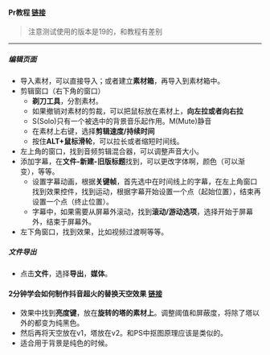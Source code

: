 #### Pr教程 [链接](https://www.bilibili.com/video/av5540953?from=search&seid=15541152018944256092)  

> 注意测试使用的版本是19的，和教程有差别

---------------

##### 编辑页面

- 导入素材，可以直接导入；或者建立**素材箱**，再导入到素材箱中。 
- 剪辑窗口（右下角的窗口）
  - **剃刀工具**，分割素材。
  - 如果撤销对素材的剪裁，可以把鼠标放在素材上，**向左拉或者向右拉**
  - S(Solo)只有一个被选中的背景音乐起作用。M(Mute)静音
  - 在素材上右键，选择**剪辑速度/持续时间**
  - 按住**ALT+鼠标滑轮**，可以拉长或者缩短时间线。
- 左上角的窗口，找到音频剪辑混合器，可以调整声音大小。
- 添加字幕，在**文件-新建-旧版标题**找到，可以更改字体啊，颜色（可以渐变），等等。
  - 设置字幕动画，根据**关键帧**，首先选中在时间线上的字幕，在左上角窗口找到效果控件，找到运动，根据字幕开始设置一个点（起始位置），结束再设置一个点（终止位置）。
  - 字幕中，如果需要从屏幕外滚动，找到**滚动/游动选项**，选择开始于屏幕外，结束于屏幕外。
- 左下角窗口，找到效果，比如视频过渡啊等等。

##### 文件导出

- 点击**文件**，选择**导出**，**媒体**。

#### 2分钟学会如何制作抖音超火的替换天空效果 [链接](https://www.bilibili.com/video/av54806772)

- 效果中找到**亮度键**，放在**旋转的塔的素材上**。调整阈值和屏蔽度，将除了塔以外的都变为纯黑色。
- 然后再将天空放在v1，塔放在v2。和PS中抠图原理应该是类似的。
- 适合用于背景是纯色的时候。